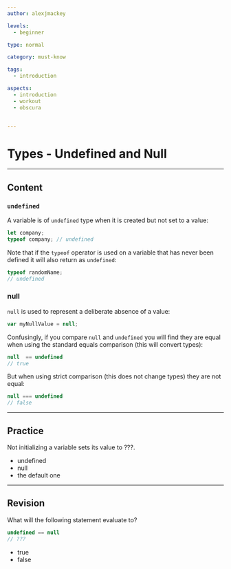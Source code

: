 ```yaml
---
author: alexjmackey

levels:
  - beginner

type: normal

category: must-know

tags:
  - introduction

aspects:
  - introduction
  - workout
  - obscura


---
```


# Types - Undefined and Null

---
## Content

### `undefined`

A variable is of `undefined` type when it is created but not set to a value:
```js
let company;
typeof company; // undefined
```

Note that if the `typeof` operator is used on a variable that has never been defined it will also return as `undefined`:

```js
typeof randomName; 
// undefined
```

### null

`null` is used to represent a deliberate absence of a value:
```js
var myNullValue = null;
```

Confusingly, if you compare `null` and `undefined` you will find they are equal when using the standard equals comparison (this will convert types):

```js
null  == undefined 
// true
```
But when using strict comparison (this does not change types) they are not equal:

```js
null === undefined 
// false
```

---
## Practice

Not initializing a variable sets its value to ???.


* undefined
* null
* the default one

---
## Revision

What will the following statement evaluate to?
```js
undefined == null
// ???
```

* true
* false
 
